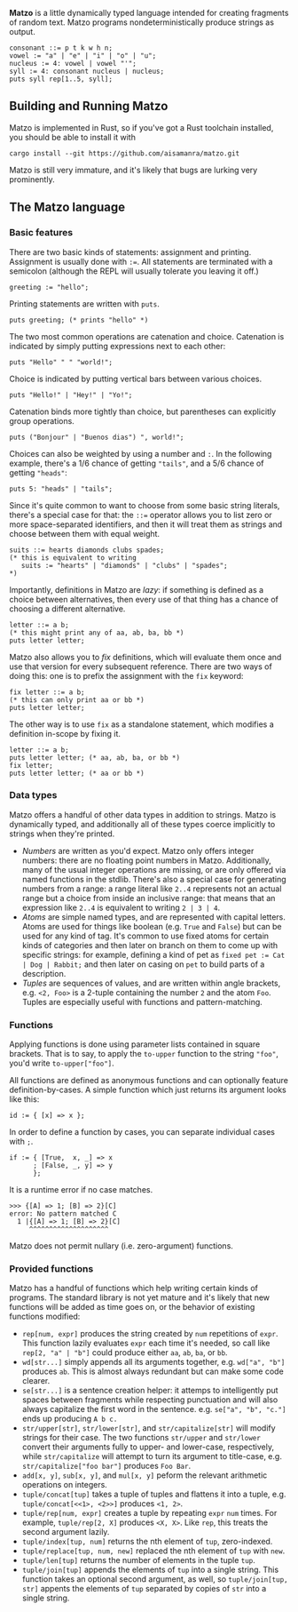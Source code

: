**Matzo** is a little dynamically typed language intended for creating fragments of random text. Matzo programs nondeterministically produce strings as output.

```
consonant ::= p t k w h n;
vowel := "a" | "e" | "i" | "o" | "u";
nucleus := 4: vowel | vowel "'";
syll := 4: consonant nucleus | nucleus;
puts syll rep[1..5, syll];
```

## Building and Running Matzo

Matzo is implemented in Rust, so if you've got a Rust toolchain installed, you should be able to install it with

```
cargo install --git https://github.com/aisamanra/matzo.git
```

Matzo is still very immature, and it's likely that bugs are lurking very prominently.

## The Matzo language

### Basic features

There are two basic kinds of statements: assignment and printing. Assignment is usually done with `:=`. All statements are terminated with a semicolon (although the REPL will usually tolerate you leaving it off.)

```
greeting := "hello";
```

Printing statements are written with `puts`.

```
puts greeting; (* prints "hello" *)
```

The two most common operations are catenation and choice. Catenation is indicated by simply putting expressions next to each other:

```
puts "Hello" " " "world!";
```

Choice is indicated by putting vertical bars between various choices.

```
puts "Hello!" | "Hey!" | "Yo!";
```

Catenation binds more tightly than choice, but parentheses can explicitly group operations.

```
puts ("Bonjour" | "Buenos dias") ", world!";
```

Choices can also be weighted by using a number and `:`. In the following example, there's a 1/6 chance of getting `"tails"`, and a 5/6 chance of getting `"heads"`:

```
puts 5: "heads" | "tails";
```

Since it's quite common to want to choose from some basic string literals, there's a special case for that: the `::=` operator allows you to list zero or more space-separated identifiers, and then it will treat them as strings and choose between them with equal weight.

```
suits ::= hearts diamonds clubs spades;
(* this is equivalent to writing
   suits := "hearts" | "diamonds" | "clubs" | "spades";
*)
```

Importantly, definitions in Matzo are _lazy_: if something is defined as a choice between alternatives, then every use of that thing has a chance of choosing a different alternative.

```
letter ::= a b;
(* this might print any of aa, ab, ba, bb *)
puts letter letter;
```

Matzo also allows you to _fix_ definitions, which will evaluate them once and use that version for every subsequent reference. There are two ways of doing this: one is to prefix the assignment with the `fix` keyword:

```
fix letter ::= a b;
(* this can only print aa or bb *)
puts letter letter;
```

The other way is to use `fix` as a standalone statement, which modifies a definition in-scope by fixing it.

```
letter ::= a b;
puts letter letter; (* aa, ab, ba, or bb *)
fix letter;
puts letter letter; (* aa or bb *)
```

### Data types

Matzo offers a handful of other data types in addition to strings. Matzo is dynamically typed, and additionally all of these types coerce implicitly to strings when they're printed.

- _Numbers_ are written as you'd expect. Matzo only offers integer numbers: there are no floating point numbers in Matzo. Additionally, many of the usual integer operations are missing, or are only offered via named functions in the stdlib. There's also a special case for generating numbers from a range: a range literal like `2..4` represents not an actual range but a choice from inside an inclusive range: that means that an expression like `2..4` is equivalent to writing `2 | 3 | 4`.
- _Atoms_ are simple named types, and are represented with capital letters. Atoms are used for things like boolean (e.g. `True` and `False`) but can be used for any kind of tag. It's common to use fixed atoms for certain kinds of categories and then later on branch on them to come up with specific strings: for example, defining a kind of pet as `fixed pet := Cat | Dog | Rabbit;` and then later on casing on `pet` to build parts of a description.
- _Tuples_ are sequences of values, and are written within angle brackets, e.g. `<2, Foo>` is a 2-tuple containing the number `2` and the atom `Foo`. Tuples are especially useful with functions and pattern-matching.

### Functions

Applying functions is done using parameter lists contained in square brackets. That is to say, to apply the `to-upper` function to the string `"foo"`, you'd write `to-upper["foo"]`.

All functions are defined as anonymous functions and can optionally feature definition-by-cases. A simple function which just returns its argument looks like this:

```
id := { [x] => x };
```

In order to define a function by cases, you can separate individual cases with `;`.

```
if := { [True,  x, _] => x
      ; [False, _, y] => y
      };
```

It is a runtime error if no case matches.

```
>>> {[A] => 1; [B] => 2}[C]
error: No pattern matched C
  1 |{[A] => 1; [B] => 2}[C]
     ^^^^^^^^^^^^^^^^^^^^
```

Matzo does not permit nullary (i.e. zero-argument) functions.

### Provided functions

Matzo has a handful of functions which help writing certain kinds of programs. The standard library is not yet mature and it's likely that new functions will be added as time goes on, or the behavior of existing functions modified:

- `rep[num, expr]` produces the string created by `num` repetitions of `expr`. This function lazily evaluates `expr` each time it's needed, so call like `rep[2, "a" | "b"]` could produce either `aa`, `ab`, `ba`, or `bb`.
- `wd[str...]` simply appends all its arguments together, e.g. `wd["a", "b"]` produces `ab`. This is almost always redundant but can make some code clearer.
- `se[str...]` is a sentence creation helper: it attemps to intelligently put spaces between fragments while respecting punctuation and will also always capitalize the first word in the sentence. e.g. `se["a", "b", "c."]` ends up producing `A b c.`
- `str/upper[str]`, `str/lower[str]`, and `str/capitalize[str]` will modify strings for their case. The two functions `str/upper` and `str/lower` convert their arguments fully to upper- and lower-case, respectively, while `str/capitalize` will attempt to turn its argument to title-case, e.g. `str/capitalize["foo bar"]` produces `Foo Bar`.
- `add[x, y]`, `sub[x, y]`, and `mul[x, y]` peform the relevant arithmetic operations on integers.
- `tuple/concat[tup]` takes a tuple of tuples and flattens it into a tuple, e.g. `tuple/concat[<<1>, <2>>]` produces `<1, 2>`.
- `tuple/rep[num, expr]` creates a tuple by repeating `expr` `num` times. For example, `tuple/rep[2, X]` produces `<X, X>`. Like `rep`, this treats the second argument lazily.
- `tuple/index[tup, num]` returns the nth element of `tup`, zero-indexed.
- `tuple/replace[tup, num, new]` replaced the nth element of `tup` with `new`.
- `tuple/len[tup]` returns the number of elements in the tuple `tup`.
- `tuple/join[tup]` appends the elements of `tup` into a single string. This function takes an optional second argument, as well, so `tuple/join[tup, str]` appents the elements of `tup` separated by copies of `str` into a single string.
